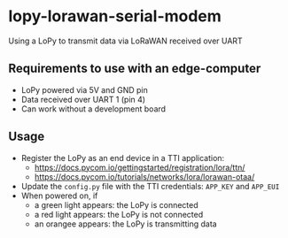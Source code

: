 # lopy-lorawan-serial-modem
Using a LoPy to transmit data via LoRaWAN received over UART 

## Requirements to use with an edge-computer

- LoPy powered via 5V and GND pin
- Data received over UART 1 (pin 4)
- Can work without a development board

## Usage

- Register the LoPy as an end device in a TTI application:
  - https://docs.pycom.io/gettingstarted/registration/lora/ttn/
  - https://docs.pycom.io/tutorials/networks/lora/lorawan-otaa/
- Update the `config.py` file with the TTI credentials: `APP_KEY` and `APP_EUI`
- When powered on, if 
  - a green light appears: the LoPy is connected
  - a red light appears: the LoPy is not connected
  - an orangee appears: the LoPy is transmitting data
